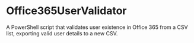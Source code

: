 # Office365UserValidator
A PowerShell script that validates user existence in Office 365 from a CSV list, exporting valid user details to a new CSV.
